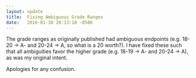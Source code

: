 ```yaml
---
layout: update
title:  Fixing Ambiguous Grade Ranges
date:   2016-01-30 20:13:18 -0500
---
```


The grade ranges as originally published had ambiguous endpoints
(e.g. 18-20&nbsp;&rarr;&nbsp;A- and 20-24&nbsp;&rarr;&nbsp;A, so what is a 20 worth?).
I have fixed these such that all ambiguities favor the higher grade
(e.g. 18-19&nbsp;&rarr;&nbsp;A- and 20-24&nbsp;&rarr;&nbsp;A), as was
my original intent.

Apologies for any confusion.

